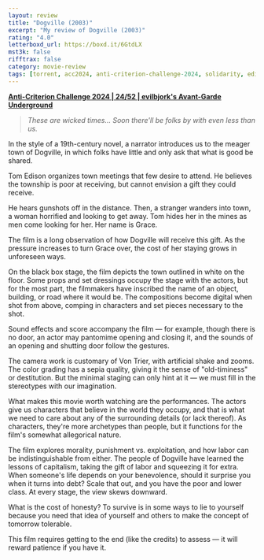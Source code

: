 ```yaml
---
layout: review
title: "Dogville (2003)"
excerpt: "My review of Dogville (2003)"
rating: "4.0"
letterboxd_url: https://boxd.it/6GtdLX
mst3k: false
rifftrax: false
category: movie-review
tags: [torrent, acc2024, anti-criterion-challenge-2024, solidarity, edited-by-women]
---
```


<b><a href="https://boxd.it/qBmUY/detail" target="_blank" rel="noopener">Anti-Criterion Challenge 2024 | 24/52 | evilbjork's Avant-Garde Underground</a></b>

<blockquote><i>These are wicked times... Soon there'll be folks by with even less than us.</i></blockquote>In the style of a 19th-century novel, a narrator introduces us to the meager town of Dogville, in which folks have little and only ask that what is good be shared.

Tom Edison organizes town meetings that few desire to attend. He believes the township is poor at receiving, but cannot envision a gift they could receive.

He hears gunshots off in the distance. Then, a stranger wanders into town, a woman horrified and looking to get away. Tom hides her in the mines as men come looking for her. Her name is Grace.

The film is a long observation of how Dogville will receive this gift. As the pressure increases to turn Grace over, the cost of her staying grows in unforeseen ways.

On the black box stage, the film depicts the town outlined in white on the floor. Some props and set dressings occupy the stage with the actors, but for the most part, the filmmakers have inscribed the name of an object, building, or road where it would be. The compositions become digital when shot from above, comping in characters and set pieces necessary to the shot.

Sound effects and score accompany the film — for example, though there is no door, an actor may pantomime opening and closing it, and the sounds of an opening and shutting door follow the gestures.

The camera work is customary of Von Trier, with artificial shake and zooms. The color grading has a sepia quality, giving it the sense of "old-timiness" or destitution. But the minimal staging can only hint at it — we must fill in the stereotypes with our imagination.

What makes this movie worth watching are the performances. The actors give us characters that believe in the world they occupy, and that is what we need to care about any of the surrounding details (or lack thereof). As characters, they're more archetypes than people, but it functions for the film's somewhat allegorical nature.

The film explores morality, punishment vs. exploitation, and how labor can be indistinguishable from either. The people of Dogville have learned the lessons of capitalism, taking the gift of labor and squeezing it for extra. When someone's life depends on your benevolence, should it surprise you when it turns into debt? Scale that out, and you have the poor and lower class. At every stage, the view skews downward.

What is the cost of honesty? To survive is in some ways to lie to yourself because you need that idea of yourself and others to make the concept of tomorrow tolerable.

This film requires getting to the end (like the credits) to assess — it will reward patience if you have it.
